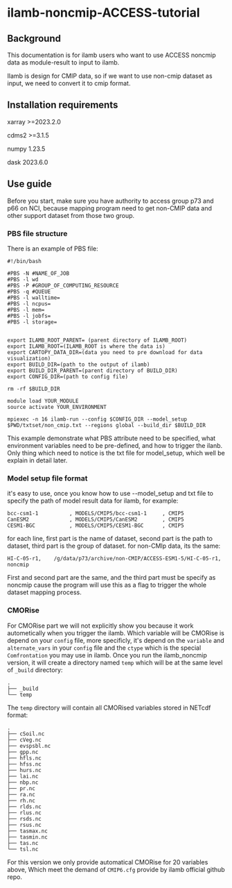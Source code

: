 # ilamb-noncmip-ACCESS-tutorial

## Background

This documentation is for ilamb users who want to use ACCESS noncmip data as module-result to input to ilamb.

Ilamb is design for CMIP data, so if we want to use non-cmip dataset as input, we need to convert it to cmip format.

## Installation requirements

xarray                    >=2023.2.0

cdms2                     >=3.1.5

numpy                     1.23.5

dask                      2023.6.0

## Use guide
Before you start, make sure you have authority to access group p73 and p66 on NCI, because mapping program need to get non-CMIP data and other support dataset from those two group.

### PBS file structure

There is an example of PBS file:
```
#!/bin/bash

#PBS -N #NAME_OF_JOB
#PBS -l wd
#PBS -P #GROUP_OF_COMPUTING_RESOURCE
#PBS -q #QUEUE
#PBS -l walltime= 
#PBS -l ncpus=
#PBS -l mem=           
#PBS -l jobfs=        
#PBS -l storage=


export ILAMB_ROOT_PARENT= (parent directory of ILAMB_ROOT) 
export ILAMB_ROOT=(ILAMB_ROOT is where the data is)
export CARTOPY_DATA_DIR=(data you need to pre download for data visualization)
export BUILD_DIR=(path to the output of ilamb)
export BUILD_DIR_PARENT=(parent directory of BUILD_DIR)
export CONFIG_DIR=(path to config file)

rm -rf $BUILD_DIR

module load YOUR_MODULE
source activate YOUR_ENVIRONMENT

mpiexec -n 16 ilamb-run --config $CONFIG_DIR --model_setup $PWD/txtset/non_cmip.txt --regions global --build_dir $BUILD_DIR

```

This example demonstrate what PBS attribute need to be specified, what environment variables need to be pre-defined, and how to trigger the ilanb. Only thing which need to notice is the txt file for model_setup, which well be explain in detail later.


### Model setup file format
it's easy to use, once you know how to use --model_setup and txt file to specify the path of model result data for ilamb, for example:

```
bcc-csm1-1          , MODELS/CMIP5/bcc-csm1-1     , CMIP5
CanESM2             , MODELS/CMIP5/CanESM2        , CMIP5
CESM1-BGC           , MODELS/CMIP5/CESM1-BGC      , CMIP5
```

for each line, first part is the name of dataset, second part is the path to dataset, third part is the group of dataset. for non-CMIp data, its the same:

```
HI-C-05-r1,    /g/data/p73/archive/non-CMIP/ACCESS-ESM1-5/HI-C-05-r1,   noncmip
```

First and second part are the same, and the third part must be specify as noncmip cause the program will use this as a flag to trigger the whole dataset mapping process.

### CMORise

For CMORise part we will not explicitly show you because it work autometically when you trigger the ilamb. Which variable will be CMORise is depend on your `config` file, more specificly, it's depend on the `variable` and `alternate_vars` in your `config` file and the `ctype` which is the special `Comfrontation` you may use in ilamb. Once you run the ilamb_noncmip version, it will create a directory named `temp` which will be at the same level of `_build` directory:

```
.
├── _build
└── temp
```

The `temp` directory will contain all CMORised variables stored in NETcdf format:

```
.
├── cSoil.nc
├── cVeg.nc
├── evspsbl.nc
├── gpp.nc
├── hfls.nc
├── hfss.nc
├── hurs.nc
├── lai.nc
├── nbp.nc
├── pr.nc
├── ra.nc
├── rh.nc
├── rlds.nc
├── rlus.nc
├── rsds.nc
├── rsus.nc
├── tasmax.nc
├── tasmin.nc
├── tas.nc
└── tsl.nc
```
For this version we only provide automatical CMORise for 20 variables above, Which meet the demand of `CMIP6.cfg` provide by ilamb official github repo. 
